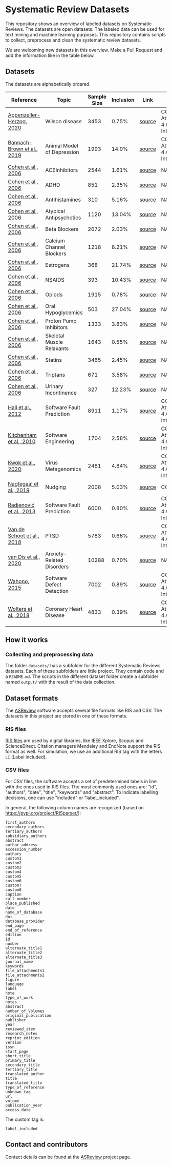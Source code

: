 # Systematic Review Datasets

This repository shows an overview of labeled datasets on Systematic Reviews. The
datasets are open datasets. The labeled data can be used for text mining and machine
learning purposes. This repository contains scripts to collect, preprocess and clean
the systematic review datasets.

We are welcoming new datasets in this overview. Make a Pull Request and add the 
information like in the table below. 

## Datasets

The datasets are alphabetically ordered. 

| Reference                  | Topic            | Sample Size | Inclusion | Link  |  License | 
|----------------------------|------------------|-------------|-----------|-------|----------|
|[Appenzeller-Herzog, 2020][1]| Wilson disease | 3453 | 0.75% | [source][2] | CC-BY Attribution 4.0 International |
|[Bannach-Brown et al., 2019][3] | Animal Model of Depression | 1993 | 14.0% | [source][4] | CC-BY Attribution 4.0 International |
|[Cohen et al., 2006][5]|  ACEInhibitors | 2544  | 1.61% | [source][6] | NA |
|[Cohen et al., 2006][7]| ADHD | 851  | 2.35% | [source][8] | NA |
|[Cohen et al., 2006][9]| Antihistamines  |  310 | 5.16% | [source][10] |NA  |
|[Cohen et al., 2006][11]| Atypical Antipsychotics  | 1120  | 13.04% | [source][12] | NA |
|[Cohen et al., 2006][13]| Beta Blockers  |  2072 | 2.03% | [source][14] |NA  |
|[Cohen et al., 2006][15]| Calcium Channel Blockers  | 1218  | 8.21% | [source][16] |NA  |
|[Cohen et al., 2006][17]| Estrogens  | 368  |21.74%  | [source][18] | NA |
|[Cohen et al., 2006][19]| NSAIDS  | 393  |10.43%  | [source][20] |NA  |
|[Cohen et al., 2006][21]| Opiods  |1915   |0.78%  | [source][22] |NA  |
|[Cohen et al., 2006][23]|Oral Hypoglycemics   | 503  |27.04%  | [source][24] | NA |
|[Cohen et al., 2006][25]|Proton Pump Inhibitors   | 1333  |3.83%  | [source][26] | NA |
|[Cohen et al., 2006][27]|Skeletal Muscle Relaxants   | 1643  |0.55%  | [source][28] | NA |
|[Cohen et al., 2006][29]|Statins   | 3465  |2.45% | [source][30] | NA |
|[Cohen et al., 2006][31]|Triptans   | 671  |3.58%  | [source][32] | NA |
|[Cohen et al., 2006][33]|Urinary Incontinence   | 327  |12.23% | [source][34] | NA |
|[Hall et al., 2012][35] | Software Fault Prediction  | 8911  | 1.17%  | [source][36] | CC-BY Attribution 4.0 International |
|[Kitchenham et al., 2010][37] | Software Engineering  | 1704  | 2.58%  | [source][38] | CC-BY Attribution 4.0 International |
|[Kwok et al., 2020][39] | Virus Metagenomics  | 2481  | 4.84%  | [source][40] | CC-BY Attribution 4.0 International | 
|[Nagtegaal et al., 2019][41] | Nudging  | 2008  | 5.03%  | [source][42] | CC0 |
|[Radjenović et al., 2013][43] | Software Fault Prediction  | 6000  | 0.80%  | [source][44] | CC-BY Attribution 4.0 International |
|[Van de Schoot et al., 2018][45] | PTSD  | 5783  | 0.66%  | [source][46] | CC-BY Attribution 4.0 International |
| [van Dis et al., 2020][47] | Anxiety-Related Disorders | 10288  | 0.70%  | [source][48] | NA |
|[Wahono, 2015][49] | Software Defect Detection  | 7002  | 0.89%  | [source][50] | CC-BY Attribution 4.0 International |
|[Wolters et al., 2018][51] | Coronary Heart Disease | 4833 | 0.39% | [source][52] | CC-BY Attribution 4.0 International |

## How it works

### Collecting and preprocessing data

The folder `datasets/` has a subfolder for the different Systematic Reviews
datasets. Each of these subfolders are little project. They contain code and a
`README.md`. The scripts in the different dataset folder create a subfolder
named `output/` with the result of the data collection.

## Dataset formats

The [ASReview][53] 
software accepts several file formats like RIS and CSV. The
datasets in this project are stored in one of these formats.

### RIS files

[RIS files][54] are used by
digital libraries, like IEEE Xplore, Scopus and ScienceDirect. Citation
managers Mendeley and EndNote support the RIS format as well. For simulation,
we use an additional RIS tag with the letters `LI` (Label included).

### CSV files

For CSV files, the software accepts a set of predetermined labels in line with
the ones used in RIS files. The most commonly used ones are: "id", "authors", "date", "title", "keywords" and "abstract". To indicate labelling decisions, one can use "included" or "label\_included". 

In general, the following column names are recognized (based on https://pypi.org/project/RISparser/):

	first_authors
	secondary_authors
	tertiary_authors
	subsidiary_authors
	abstract
	author_address
	accession_number
	authors
	custom1
	custom2
	custom3
	custom4
	custom5
	custom6
	custom7
	custom8
	caption
	call_number
	place_published
	date
	name_of_database
	doi
	database_provider
	end_page
	end_of_reference
	edition
	id
	number
	alternate_title1
	alternate_title2
	alternate_title3
	journal_name
	keywords
	file_attachments1
	file_attachments2
	figure
	language
	label
	note
	type_of_work
	notes
	abstract
	number_of_Volumes
	original_publication
	publisher
	year
	reviewed_item
	research_notes
	reprint_edition
	version
	issn
	start_page
	short_title
	primary_title
	secondary_title
	tertiary_title
	translated_author
	title
	translated_title
	type_of_reference
	unknown_tag
	url
	volume
	publication_year
	access_date

The custom tag is:

	label_included

## Contact and contributors

Contact details can be found at the [ASReview][55] 
project page. 

[1]:	https://onlinelibrary.wiley.com/doi/full/10.1111/liv.14179
[2]:	https://zenodo.org/record/3625931#.Xk5de5NKhQI
[3]:	https://systematicreviewsjournal.biomedcentral.com/articles/10.1186/s13643-019-0942-7#Comments
[4]:	https://zenodo.org/record/151190#.XQPGhYj7TD7
[5]:	https://www.ncbi.nlm.nih.gov/pmc/articles/PMC1447545/
[6]:	https://dmice.ohsu.edu/cohenaa/systematic-drug-class-review-data.html
[7]:	https://www.ncbi.nlm.nih.gov/pmc/articles/PMC1447545/
[8]:	https://dmice.ohsu.edu/cohenaa/systematic-drug-class-review-data.html
[9]:	https://www.ncbi.nlm.nih.gov/pmc/articles/PMC1447545/
[10]:	https://dmice.ohsu.edu/cohenaa/systematic-drug-class-review-data.html
[11]:	https://www.ncbi.nlm.nih.gov/pmc/articles/PMC1447545/
[12]:	https://dmice.ohsu.edu/cohenaa/systematic-drug-class-review-data.html
[13]:	https://www.ncbi.nlm.nih.gov/pmc/articles/PMC1447545/
[14]:	https://dmice.ohsu.edu/cohenaa/systematic-drug-class-review-data.html
[15]:	https://www.ncbi.nlm.nih.gov/pmc/articles/PMC1447545/
[16]:	https://dmice.ohsu.edu/cohenaa/systematic-drug-class-review-data.html
[17]:	https://www.ncbi.nlm.nih.gov/pmc/articles/PMC1447545/
[18]:	https://dmice.ohsu.edu/cohenaa/systematic-drug-class-review-data.html
[19]:	https://www.ncbi.nlm.nih.gov/pmc/articles/PMC1447545/
[20]:	https://dmice.ohsu.edu/cohenaa/systematic-drug-class-review-data.html
[21]:	https://www.ncbi.nlm.nih.gov/pmc/articles/PMC1447545/
[22]:	https://dmice.ohsu.edu/cohenaa/systematic-drug-class-review-data.html
[23]:	https://www.ncbi.nlm.nih.gov/pmc/articles/PMC1447545/
[24]:	https://dmice.ohsu.edu/cohenaa/systematic-drug-class-review-data.html
[25]:	https://www.ncbi.nlm.nih.gov/pmc/articles/PMC1447545/
[26]:	https://dmice.ohsu.edu/cohenaa/systematic-drug-class-review-data.html
[27]:	https://www.ncbi.nlm.nih.gov/pmc/articles/PMC1447545/
[28]:	https://dmice.ohsu.edu/cohenaa/systematic-drug-class-review-data.html
[29]:	https://www.ncbi.nlm.nih.gov/pmc/articles/PMC1447545/
[30]:	https://dmice.ohsu.edu/cohenaa/systematic-drug-class-review-data.html
[31]:	https://www.ncbi.nlm.nih.gov/pmc/articles/PMC1447545/
[32]:	https://dmice.ohsu.edu/cohenaa/systematic-drug-class-review-data.html
[33]:	https://www.ncbi.nlm.nih.gov/pmc/articles/PMC1447545/
[34]:	https://dmice.ohsu.edu/cohenaa/systematic-drug-class-review-data.html
[35]:	https://ieeexplore.ieee.org/document/6035727
[36]:	https://zenodo.org/record/1162952#.XIVBE_ZFyVR
[37]:	https://www.sciencedirect.com/science/article/abs/pii/S0950584910000467
[38]:	https://zenodo.org/record/1162952#.XIVBE_ZFyVR
[39]:	https://doi.org/10.3390/v12010107
[40]:	https://doi.org/10.17605/OSF.IO/5S27M
[41]:	https://doi.org/10.30636/jbpa.22.71
[42]:	https://doi.org/10.7910/DVN/WMGPGZ/HY6N2S
[43]:	https://www.sciencedirect.com/science/article/abs/pii/S0950584913000426
[44]:	https://zenodo.org/record/1162952#.XIVBE_ZFyVR
[45]:	https://doi.org/10.1080/00273171.2017.1412293
[46]:	https://osf.io/h5k2q/
[47]:	https://doi.org/10.1001/jamapsychiatry.2019.3986
[48]:	https://osf.io/4d9tu/
[49]:	http://journal.ilmukomputer.org/index.php/jse/article/view/47
[50]:	https://zenodo.org/record/1162952#.XIVBE_ZFyVR
[51]:	https://doi.org/10.1016/j.jalz.2018.01.007
[52]:	https://osf.io/sxzjg/
[53]:	https://github.com/asreview/asreview
[54]:	https://en.wikipedia.org/wiki/RIS_(file_format)
[55]:	https://github.com/asreview/asreview#contact-and-contributors